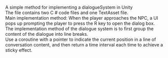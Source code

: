 A simple method for implementing a dialogueSystem in Unity  
The file contains two C # code files and one TextAsset file.  
Main implementation method: When the player approaches the NPC, a UI pops up prompting the player to press the R key to open the dialog box.   
The implementation method of the dialogue system is to first group the content of the dialogue into line breaks.  
Use a coroutine with a pointer to indicate the current position in a line of conversation content, and then return a time interval each time to achieve a sticky effect.


